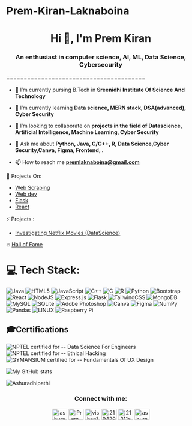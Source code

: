 # Prem-Kiran-Laknaboina
<h1 align="center">Hi 👋, I'm Prem Kiran</h1>
<h3 align="center">An enthusiast in computer science, AI, ML, Data Science, Cybersecurity</h3>
========================================

- 🔭 I’m currently pursing B.Tech in **Sreenidhi Institute Of Science And Technology**

- 🌱 I’m currently learning **Data science, MERN stack, DSA(advanced), Cyber Security**

- 👯 I’m looking to collaborate on **projects in the field of Datascience, Artificial Intelligence, Machine Learning, Cyber Security**

- 💬 Ask me about **Python, Java, C/C++, R, Data Science,Cyber Security,Canva, Figma, Frontend, .**

- 📫 How to reach me **premlaknaboina@gmail.com**

👀 Projects On:
- <a href= https://github.com/Ashuradhipathi/Webscraping->Web Scraping</a>
- <a href= https://github.com/Ashuradhipathi/WebDev>Web dev</a>
- <a href= https://github.com/Ashuradhipathi/Flask>Flask </a>
- <a href= https://github.com/Ashuradhipathi/React> React </a>

 ⚡ Projects :
- <a href= https://github.com/Ashuradhipathi/Investigating-Netflix-Movies-and-Guest-Stars-in-The-Office> Investigating Netflix Movies (DataScience)</a>

🔥 <a href=https://github.com/Ashuradhipathi/Ashuradhipathi/blob/main/Hall_of_Fame.md>Hall of Fame</a>


# 💻 Tech Stack:
![Java](https://img.shields.io/badge/java-%23ED8B00.svg?style=for-the-badge&logo=java&logoColor=white) ![HTML5](https://img.shields.io/badge/html5-%23E34F26.svg?style=for-the-badge&logo=html5&logoColor=white) ![JavaScript](https://img.shields.io/badge/javascript-%23323330.svg?style=for-the-badge&logo=javascript&logoColor=%23F7DF1E) ![C++](https://img.shields.io/badge/c++-%2300599C.svg?style=for-the-badge&logo=c%2B%2B&logoColor=white) ![C](https://img.shields.io/badge/c-%2300599C.svg?style=for-the-badge&logo=c&logoColor=white) ![R](https://img.shields.io/badge/r-%23276DC3.svg?style=for-the-badge&logo=r&logoColor=white) ![Python](https://img.shields.io/badge/python-3670A0?style=for-the-badge&logo=python&logoColor=ffdd54) ![Bootstrap](https://img.shields.io/badge/bootstrap-%23563D7C.svg?style=for-the-badge&logo=bootstrap&logoColor=white) ![React](https://img.shields.io/badge/react-%2320232a.svg?style=for-the-badge&logo=react&logoColor=%2361DAFB) ![NodeJS](https://img.shields.io/badge/node.js-6DA55F?style=for-the-badge&logo=node.js&logoColor=white) ![Express.js](https://img.shields.io/badge/express.js-%23404d59.svg?style=for-the-badge&logo=express&logoColor=%2361DAFB) ![Flask](https://img.shields.io/badge/flask-%23000.svg?style=for-the-badge&logo=flask&logoColor=white) ![TailwindCSS](https://img.shields.io/badge/tailwindcss-%2338B2AC.svg?style=for-the-badge&logo=tailwind-css&logoColor=white) ![MongoDB](https://img.shields.io/badge/MongoDB-%234ea94b.svg?style=for-the-badge&logo=mongodb&logoColor=white) ![MySQL](https://img.shields.io/badge/mysql-%2300f.svg?style=for-the-badge&logo=mysql&logoColor=white) ![SQLite](https://img.shields.io/badge/sqlite-%2307405e.svg?style=for-the-badge&logo=sqlite&logoColor=white) ![Adobe Photoshop](https://img.shields.io/badge/adobephotoshop-%2331A8FF.svg?style=for-the-badge&logo=adobephotoshop&logoColor=white) ![Canva](https://img.shields.io/badge/Canva-%2300C4CC.svg?style=for-the-badge&logo=Canva&logoColor=white) 	![Figma](https://img.shields.io/badge/figma-%23F24E1E.svg?style=for-the-badge&logo=figma&logoColor=white) ![NumPy](https://img.shields.io/badge/numpy-%23013243.svg?style=for-the-badge&logo=numpy&logoColor=white) ![Pandas](https://img.shields.io/badge/pandas-%23150458.svg?style=for-the-badge&logo=pandas&logoColor=white) ![LINUX](https://img.shields.io/badge/Linux-FCC624?style=for-the-badge&logo=linux&logoColor=black) ![Raspberry Pi](https://img.shields.io/badge/-RaspberryPi-C51A4A?style=for-the-badge&logo=Raspberry-Pi) 
<br> 

## 🎓Certifications
![NPTEL](https://img.shields.io/badge/NPTEL-SWAYAM-red)  certified for -- Data Science For Engineers<br>
![NPTEL](https://img.shields.io/badge/NPTEL-SWAYAM-red)  certified for -- Ethical Hacking<br>
![GYMANSIUM](https://img.shields.io/badge/GYMNASIUM----blackGREEN) certified for -- Fundamentals Of UX Design


![My GitHub stats](https://github-readme-stats.vercel.app/api?username=Ashuradhipathi&show_icons=true&theme=transparent)

<p align="left"><img align="center" src="https://github-readme-stats.vercel.app/api/top-langs?username=Ashuradhipathi&show_icons=true&locale=en&layout=compact" alt="Ashuradhipathi" /></p>

<h3 align="center">Connect with me:</h3>
<p align="center">
<a href="https://dev.to/ashuradhipathi" target="blank"><img align="center" src="https://raw.githubusercontent.com/rahuldkjain/github-profile-readme-generator/master/src/images/icons/Social/devto.svg" alt="ashuradhipathi" height="30" width="40" /></a>
<a href="https://twitter.com/Prem_Kiran_" target="blank"><img align="center" src="https://raw.githubusercontent.com/rahuldkjain/github-profile-readme-generator/master/src/images/icons/Social/twitter.svg" alt="Prem_Kiran_" height="30" width="40" /></a>
<a href="https://linkedin.com/in/https://www.linkedin.com/in/prem-laknaboina-684b40261/" target="blank"><img align="center" src="https://raw.githubusercontent.com/rahuldkjain/github-profile-readme-generator/master/src/images/icons/Social/linked-in-alt.svg" alt="vishan1" height="30" width="40" /></a>
<a href="https://stackoverflow.com/users/21942981" target="blank"><img align="center" src="https://raw.githubusercontent.com/rahuldkjain/github-profile-readme-generator/master/src/images/icons/Social/stack-overflow.svg" alt="21942981" height="30" width="40" /></a>
<a href="https://www.hackerrank.com/21311a6611" target="blank"><img align="center" src="https://raw.githubusercontent.com/rahuldkjain/github-profile-readme-generator/master/src/images/icons/Social/hackerrank.svg" alt="21311a6611" height="30" width="40" /></a>
<a href="https://discord.gg/ashura#5112" target="blank"><img align="center" src="https://raw.githubusercontent.com/rahuldkjain/github-profile-readme-generator/master/src/images/icons/Social/discord.svg" alt="ashura#5112" height="30" width="40" /></a>
</p>

